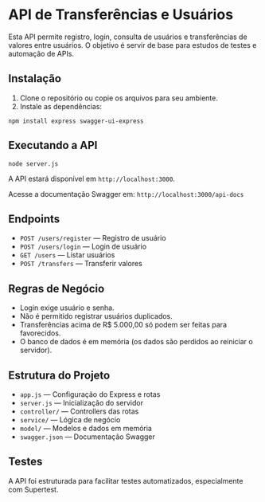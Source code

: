 # API de Transferências e Usuários

Esta API permite registro, login, consulta de usuários e transferências de valores entre usuários. O objetivo é servir de base para estudos de testes e automação de APIs.

## Instalação

1. Clone o repositório ou copie os arquivos para seu ambiente.
2. Instale as dependências:

```
npm install express swagger-ui-express
```

## Executando a API

```
node server.js
```

A API estará disponível em `http://localhost:3000`.

Acesse a documentação Swagger em: `http://localhost:3000/api-docs`

## Endpoints

- `POST /users/register` — Registro de usuário
- `POST /users/login` — Login de usuário
- `GET /users` — Listar usuários
- `POST /transfers` — Transferir valores

## Regras de Negócio

- Login exige usuário e senha.
- Não é permitido registrar usuários duplicados.
- Transferências acima de R$ 5.000,00 só podem ser feitas para favorecidos.
- O banco de dados é em memória (os dados são perdidos ao reiniciar o servidor).

## Estrutura do Projeto

- `app.js` — Configuração do Express e rotas
- `server.js` — Inicialização do servidor
- `controller/` — Controllers das rotas
- `service/` — Lógica de negócio
- `model/` — Modelos e dados em memória
- `swagger.json` — Documentação Swagger

## Testes

A API foi estruturada para facilitar testes automatizados, especialmente com Supertest.
